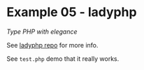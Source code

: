 # Example 05 - ladyphp

*Type PHP with elegance*

See [ladyphp repo](https://github.com/unu/ladyphp) for more info.

See `test.php` demo that it really works.
